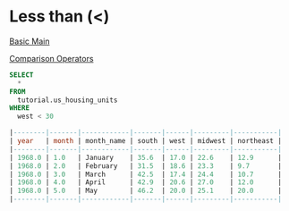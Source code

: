 Less than (<)
==========

[Basic Main](./0.%20Basic%20Main.md)

[Comparison Operators](./4.%20ComparisonOperators.md)

```sql
SELECT
  *
FROM
  tutorial.us_housing_units
WHERE
  west < 30

|--------|-------|------------|-------|------|---------|-----------| 
| year   | month | month_name | south | west | midwest | northeast | 
|--------|-------|------------|-------|------|---------|-----------| 
| 1968.0 | 1.0   | January    | 35.6  | 17.0 | 22.6    | 12.9      | 
| 1968.0 | 2.0   | February   | 31.5  | 18.6 | 23.3    | 9.7       | 
| 1968.0 | 3.0   | March      | 42.5  | 17.4 | 24.4    | 10.7      | 
| 1968.0 | 4.0   | April      | 42.9  | 20.6 | 27.0    | 12.0      | 
| 1968.0 | 5.0   | May        | 46.2  | 20.0 | 25.1    | 20.0      | 
|--------|-------|------------|-------|------|---------|-----------| 
```